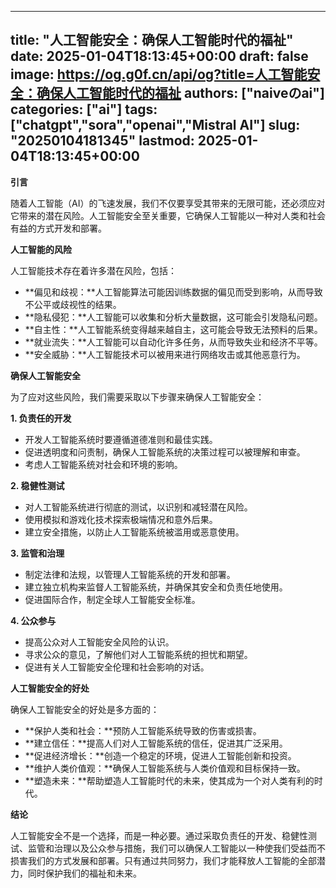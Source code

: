
---
title: "人工智能安全：确保人工智能时代的福祉"
date: 2025-01-04T18:13:45+00:00
draft: false
image: https://og.g0f.cn/api/og?title=人工智能安全：确保人工智能时代的福祉
authors: ["naiveのai"]
categories: ["ai"]
tags: ["chatgpt","sora","openai","Mistral AI"]
slug: "20250104181345"
lastmod: 2025-01-04T18:13:45+00:00
---
**引言**

随着人工智能（AI）的飞速发展，我们不仅要享受其带来的无限可能，还必须应对它带来的潜在风险。人工智能安全至关重要，它确保人工智能以一种对人类和社会有益的方式开发和部署。

**人工智能的风险**

人工智能技术存在着许多潜在风险，包括：

* **偏见和歧视：**人工智能算法可能因训练数据的偏见而受到影响，从而导致不公平或歧视性的结果。
* **隐私侵犯：**人工智能可以收集和分析大量数据，这可能会引发隐私问题。
* **自主性：**人工智能系统变得越来越自主，这可能会导致无法预料的后果。
* **就业流失：**人工智能可以自动化许多任务，从而导致失业和经济不平等。
* **安全威胁：**人工智能技术可以被用来进行网络攻击或其他恶意行为。

**确保人工智能安全**

为了应对这些风险，我们需要采取以下步骤来确保人工智能安全：

**1. 负责任的开发**

* 开发人工智能系统时要遵循道德准则和最佳实践。
* 促进透明度和问责制，确保人工智能系统的决策过程可以被理解和审查。
* 考虑人工智能系统对社会和环境的影响。

**2. 稳健性测试**

* 对人工智能系统进行彻底的测试，以识别和减轻潜在风险。
* 使用模拟和游戏化技术探索极端情况和意外后果。
* 建立安全措施，以防止人工智能系统被滥用或恶意使用。

**3. 监管和治理**

* 制定法律和法规，以管理人工智能系统的开发和部署。
* 建立独立机构来监督人工智能系统，并确保其安全和负责任地使用。
* 促进国际合作，制定全球人工智能安全标准。

**4. 公众参与**

* 提高公众对人工智能安全风险的认识。
* 寻求公众的意见，了解他们对人工智能系统的担忧和期望。
* 促进有关人工智能安全伦理和社会影响的对话。

**人工智能安全的好处**

确保人工智能安全的好处是多方面的：

* **保护人类和社会：**预防人工智能系统导致的伤害或损害。
* **建立信任：**提高人们对人工智能系统的信任，促进其广泛采用。
* **促进经济增长：**创造一个稳定的环境，促进人工智能创新和投资。
* **维护人类价值观：**确保人工智能系统与人类价值观和目标保持一致。
* **塑造未来：**帮助塑造人工智能时代的未来，使其成为一个对人类有利的时代。

**结论**

人工智能安全不是一个选择，而是一种必要。通过采取负责任的开发、稳健性测试、监管和治理以及公众参与措施，我们可以确保人工智能以一种使我们受益而不损害我们的方式发展和部署。只有通过共同努力，我们才能释放人工智能的全部潜力，同时保护我们的福祉和未来。